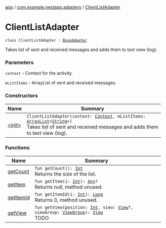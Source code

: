[app](../../index.md) / [com.example.nestapp.adapters](../index.md) / [ClientListAdapter](./index.md)

# ClientListAdapter

`class ClientListAdapter : `[`BaseAdapter`](https://developer.android.com/reference/android/widget/BaseAdapter.html)

Takes list of sent and received messages and
adds them to text view (log).

### Parameters

`context` - Context for the activity.

`mListItems` - ArrayList of sent and received messages.

### Constructors

| Name | Summary |
|---|---|
| [&lt;init&gt;](-init-.md) | `ClientListAdapter(context: `[`Context`](https://developer.android.com/reference/android/content/Context.html)`, mListItems: `[`ArrayList`](https://developer.android.com/reference/java/util/ArrayList.html)`<`[`String`](https://kotlinlang.org/api/latest/jvm/stdlib/kotlin/-string/index.html)`>)`<br>Takes list of sent and received messages and adds them to text view (log). |

### Functions

| Name | Summary |
|---|---|
| [getCount](get-count.md) | `fun getCount(): `[`Int`](https://kotlinlang.org/api/latest/jvm/stdlib/kotlin/-int/index.html)<br>Returns the size of the list. |
| [getItem](get-item.md) | `fun getItem(i: `[`Int`](https://kotlinlang.org/api/latest/jvm/stdlib/kotlin/-int/index.html)`): `[`Any`](https://kotlinlang.org/api/latest/jvm/stdlib/kotlin/-any/index.html)`?`<br>Returns null, method unused. |
| [getItemId](get-item-id.md) | `fun getItemId(i: `[`Int`](https://kotlinlang.org/api/latest/jvm/stdlib/kotlin/-int/index.html)`): `[`Long`](https://kotlinlang.org/api/latest/jvm/stdlib/kotlin/-long/index.html)<br>Returns 0, method unused. |
| [getView](get-view.md) | `fun getView(position: `[`Int`](https://kotlinlang.org/api/latest/jvm/stdlib/kotlin/-int/index.html)`, view: `[`View`](https://developer.android.com/reference/android/view/View.html)`?, viewGroup: `[`ViewGroup`](https://developer.android.com/reference/android/view/ViewGroup.html)`): `[`View`](https://developer.android.com/reference/android/view/View.html)<br>TODO |
